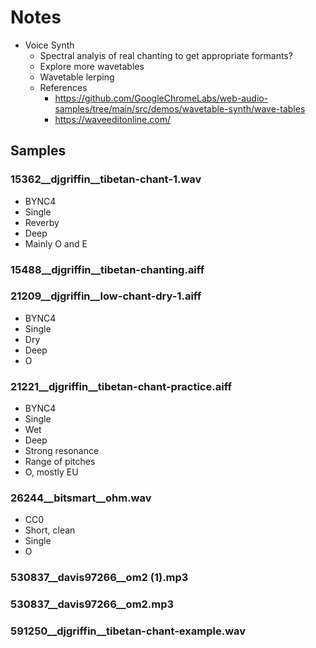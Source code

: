 
# Notes

- Voice Synth
  - Spectral analyis of real chanting to get appropriate formants?
  - Explore more wavetables
  - Wavetable lerping
  - References
    - https://github.com/GoogleChromeLabs/web-audio-samples/tree/main/src/demos/wavetable-synth/wave-tables
    - https://waveeditonline.com/

## Samples

### 15362__djgriffin__tibetan-chant-1.wav

- BYNC4
- Single
- Reverby
- Deep
- Mainly O and E

### 15488__djgriffin__tibetan-chanting.aiff

### 21209__djgriffin__low-chant-dry-1.aiff

- BYNC4
- Single
- Dry
- Deep
- O

### 21221__djgriffin__tibetan-chant-practice.aiff

- BYNC4
- Single
- Wet
- Deep
- Strong resonance
- Range of pitches
- O, mostly EU

### 26244__bitsmart__ohm.wav

- CC0
- Short, clean
- Single
- O


### 530837__davis97266__om2 (1).mp3
### 530837__davis97266__om2.mp3
### 591250__djgriffin__tibetan-chant-example.wav
